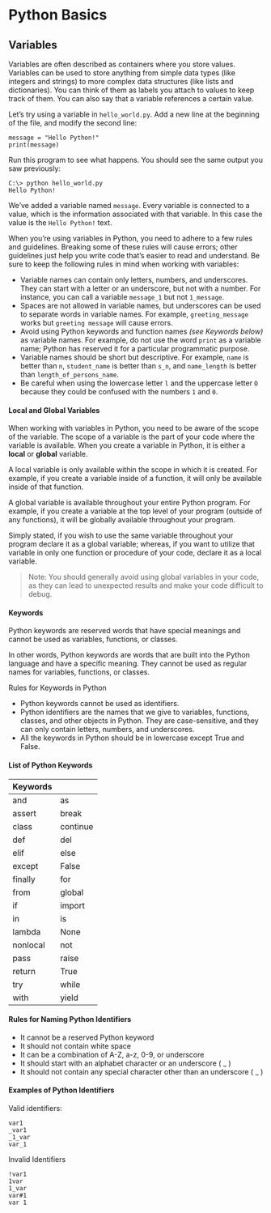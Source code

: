 
# Python Basics

## Variables

Variables are often described as containers where you store values. Variables can be used to store anything from simple data types (like integers and strings) to more complex data structures (like lists and dictionaries). You can think of them as labels you attach to values to keep track of them. You can also say that a variable references a certain value.

Let’s try using a variable in `hello_world.py`. Add a new line at the beginning of the file, and modify the second line:

```
message = "Hello Python!"
print(message)
```

Run this program to see what happens. You should see the same output you saw previously:

```
C:\> python hello_world.py
Hello Python!
```

We’ve added a variable named `message`. Every variable is connected to a value, which is the information associated with that variable. In this case the value is the `Hello Python!` text.

When you’re using variables in Python, you need to adhere to a few rules and guidelines. Breaking some of these rules will cause errors; other guidelines just help you write code that’s easier to read and understand. Be sure to keep the following rules in mind when working with variables:

* Variable names can contain only letters, numbers, and underscores. They can start with a letter or an underscore, but not with a number. For instance, you can call a variable `message_1` but not `1_message`.
* Spaces are not allowed in variable names, but underscores can be used to separate words in variable names. For example, `greeting_message` works but `greeting message` will cause errors.
* Avoid using Python keywords and function names *(see Keywords below)* as variable names. For example, do not use the word `print` as a variable name; Python has reserved it for a particular programmatic purpose.
* Variable names should be short but descriptive. For example, `name` is better than `n`, `student_name` is better than `s_n`, and `name_length` is better than `length_of_persons_name`.
* Be careful when using the lowercase letter `l` and the uppercase letter `O` because they could be confused with the numbers `1` and `0`.

#### Local and Global Variables
When working with variables in Python, you need to be aware of the scope of the variable. The scope of a variable is the part of your code where the variable is available. When you create a variable in Python, it is either a **local** or **global** variable.

A local variable is only available within the scope in which it is created. For example, if you create a variable inside of a function, it will only be available inside of that function.

A global variable is available throughout your entire Python program. For example, if you create a variable at the top level of your program (outside of any functions), it will be globally available throughout your program.

Simply stated, if you wish to use the same variable throughout your program declare it as a global variable; whereas, if you want to utilize that variable in only one function or procedure of your code, declare it as a local variable.

>Note: You should generally avoid using global variables in your code, as they can lead to unexpected results and make your code difficult to debug.

#### Keywords

Python keywords are reserved words that have special meanings and cannot be used as variables, functions, or classes.

In other words, Python keywords are words that are built into the Python language and have a specific meaning. They cannot be used as regular names for variables, functions, or classes.

Rules for Keywords in Python
* Python keywords cannot be used as identifiers. 
* Python identifiers are the names that we give to variables, functions, classes, and other objects in Python. They are case-sensitive, and they can only contain letters, numbers, and underscores.
* All the keywords in Python should be in lowercase except True and False. 


#### List of Python Keywords

| Keywords |          |
|----------|----------|
| and      | as       |
| assert   | break    |
| class    | continue |
| def      | del      |
| elif     | else     |
| except   | False    |
| finally  | for      |
| from     | global   |
| if       | import   |
| in       | is       |
| lambda   | None     |
| nonlocal | not      |
| pass     | raise    |
| return   | True     |
| try      | while    |
| with     | yield    |


#### Rules for Naming Python Identifiers
* It cannot be a reserved Python keyword
* It should not contain white space
* It can be a combination of A-Z, a-z, 0-9, or underscore
* It should start with an alphabet character or an underscore ( _ )
* It should not contain any special character other than an underscore ( _ )

#### Examples of Python Identifiers
Valid identifiers:

```
var1
_var1
_1_var
var_1
```

Invalid Identifiers

```
!var1
1var
1_var
var#1
var 1
```